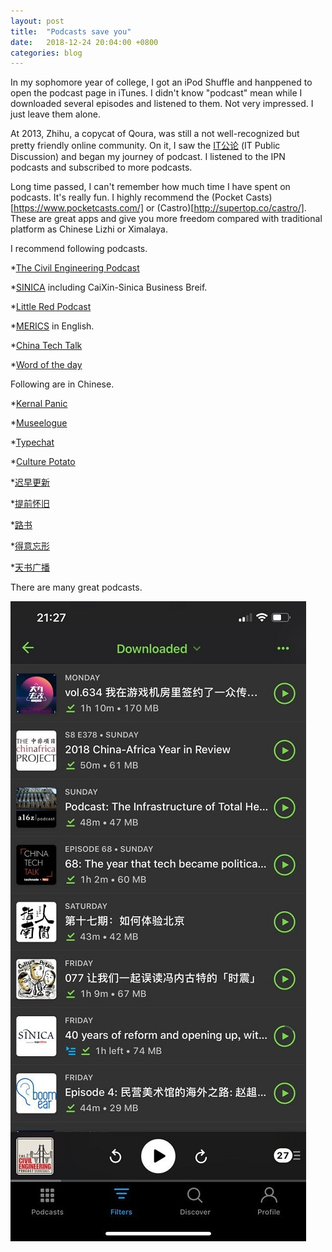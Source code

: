 ```yaml
---
layout: post
title:  "Podcasts save you"
date:   2018-12-24 20:04:00 +0800
categories: blog
---
```




In my sophomore year of college, I got an iPod Shuffle and hanppened to open the podcast page in iTunes. I didn't know "podcast" mean while I downloaded several episodes and listened to them. Not very impressed. I just leave them alone.

At 2013, Zhihu, a copycat of Qoura, was still a  not well-recognized but pretty friendly online community. On it, I saw the [IT公论](https://itgonglun.com/) (IT Public Discussion) and began my journey of podcast. I listened to the IPN podcasts and subscribed to more podcasts.

Long time passed, I can't remember how much time I have spent on podcasts. It's really fun. I highly recommend the (Pocket Casts)[https://www.pocketcasts.com/] or (Castro)[http://supertop.co/castro/]. These are great apps and give you more freedom compared with traditional platform as Chinese Lizhi or Ximalaya.

I recommend following podcasts. 

  *[The Civil Engineering Podcast](https://engineeringmanagementinstitute.org/cep-podcast/)

  *[SINICA](https://supchina.com/series/sinica/) including CaiXin-Sinica Business Breif.

  *[Little Red Podcast](https://soundcloud.com/user-340830825)

  *[MERICS](https://www.merics.org/) in English.

  *[China Tech Talk](https://chinatechtalk.libsyn.com/)

  *[Word of the day](https://player.fm/series/1319408)

  Following are in Chinese.

  *[Kernal Panic](https://kernelpanic.fm/)

  *[Museelogue](https://bowuzhi.fm/)

  *[Typechat](https://thetype.com/typechat/)

  *[Culture Potato](http://www.culturepotato.com)

  *[迟早更新](http://www.weareones.com/podcast)

  *[提前怀旧](https://pretro.xyz/)

  *[路书](http://lushu88.com)

  *[得意忘形](https://www.lizhi.fm/user/2579240391643675180)

  *[天书广播](http://tianshuguangbo.com/blog/)


There are many great podcasts.

![My pocket casts screenshot](/assets/pocketcasts.jpg)